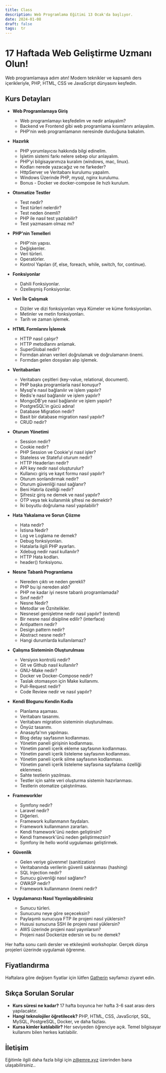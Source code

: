 ```yaml
---
title: Class
description: Web Programlama Eğitimi 13 Ocak'da başlıyor.
date: 2024-01-08
draft: false
tags:  tr
---
```


# 17 Haftada Web Geliştirme Uzmanı Olun!
 
Web programlamaya adım atın! Modern teknikler ve kapsamlı ders içerikleriyle, PHP, HTML, CSS ve JavaScript dünyasını keşfedin.

## Kurs Detayları
- **Web Programlamaya Giriş**
  - Web programlamayı keşfedelim ve nedir anlayalım?
  - Backend ve Frontend gibi web programlama kısımlarını anlayalım.
  - PHP'nin web programlamanın neresinde durduğuna bakalım.
  
- **Hazırlık**
  - PHP yorumlayıcısı hakkında bilgi edinelim.
  - İşletim sistemi farkı nelere sebep olur anlayalım.
  - PHP'yi bilgisayarımıza kuralım (windows, mac, linux).
  - Kodları nerede yazacağız ve ne farkeder?
  - HttpServer ve Veritabanı kurulumu yapalım.
  - Windows Üzerinde PHP, mysql, nginx kurulumu.
  - Bonus - Docker ve docker-compose ile hızlı kurulum.

- **Otomatize Testler**
  - Test nedir?
  - Test türleri nelerdir?
  - Test neden önemli?
  - PHP ile nasıl test yazılabilir?
  - Test yazmasam olmaz mı?

- **PHP'nin Temelleri**
  - PHP'nin yapısı.
  - Değişkenler.
  - Veri türleri.
  - Operatörler.
  - Kontrol Yapıları (if, else, foreach, while, switch, for, continue).

- **Fonksiyonlar**
  - Dahili Fonksiyonlar.
  - Özelleşmiş Fonksiyonlar.

- **Veri İle Çalışmak**
  - Diziler ve dizi fonksiyonları veya Kümeler ve küme fonksiyonları.
  - Metinler ve metin fonksiyonları.
  - Tarih ve zaman işlemek.

- **HTML Formlarını İşlemek**
  - HTTP nasıl çalışır?
  - HTTP metodlarını anlamak.
  - SuperGlobal nedir?
  - Formdan alınan verileri doğrulamak ve doğrulamanın önemi.
  - Formdan gelen dosyaları alıp işlemek.

- **Veritabanları**
  - Veritabanı çeşitleri (key-value, relational, document).
  - PHP başka programlarla nasıl konuşur?
  - Mysql'e nasıl bağlanılır ve işlem yapılır?
  - Redis'e nasıl bağlanılır ve işlem yapılır?
  - MongoDB'ye nasıl bağlanılır ve işlem yapılır?
  - PostgreSQL'in gücü adına!
  - Database Migration nedir?
  - Basit bir database migration nasıl yapılır?
  - CRUD nedir?

- **Oturum Yönetimi**
  - Session nedir?
  - Cookie nedir?
  - PHP Session ve Cookie'yi nasıl işler?
  - Stateless ve Stateful oturum nedir?
  - HTTP Headerları nedir?
  - API key nedir nasıl oluşturulur?
  - Kullanıcı giriş ve kayıt formu nasıl yapılır?
  - Oturum sonlandırmak nedir?
  - Oturum güvenliği nasıl sağlanır?
  - Beni Hatırla özelliği nedir?
  - Şifresiz giriş ne demek ve nasıl yapılır?
  - OTP veya tek kullanımlık şifresi ne demektir?
  - İki boyutlu doğrulama nasıl yapılabilir?

- **Hata Yakalama ve Sorun Çözme**
  - Hata nedir?
  - İstisna Nedir?
  - Log ve Loglama ne demek?
  - Debug fonksiyonları.
  - Hatalarla ilgili PHP ayarları.
  - Xdebug nedir nasıl kullanılır?
  - HTTP Hata kodları.
  - header() fonksiyonu.

- **Nesne Tabanlı Programlama**
  - Nereden çıktı ve neden gerekli?
  - PHP bu işi nereden aldı?
  - PHP ne kadar iyi nesne tabanlı programlamada?
  - Sınıf nedir?
  - Nesne Nedir?
  - Metodlar ve Öznitelikler.
  - Nesnesel genişletme nedir nasıl yapılır? (extend)
  - Bir nesne nasıl disipline edilir? (interface)
  - Antipattern nedir?
  - Design pattern nedir?
  - Abstract nesne nedir?
  - Hangi durumlarda kullanılamaz?

- **Çalışma Sisteminin Oluşturulması**
  - Versiyon kontrolü nedir?
  - Git ve Github nasıl kullanılır?
  - GNU-Make nedir?
  - Docker ve Docker-Compose nedir?
  - Taslak otomasyon için Make kullanımı.
  - Pull-Request nedir?
  - Code Review nedir ve nasıl yapılır?

- **Kendi Blogunu Kendin Kodla**
  - Planlama aşaması.
  - Veritabanı tasarımı.
  - Veritabanı migration sisteminin oluşturulması.
  - Önyüz tasarımı.
  - Anasayfa'nın yapılması.
  - Blog detay sayfasının kodlanması.
  - Yönetim paneli girişinin kodlanması.
  - Yönetim paneli içerik ekleme sayfasının kodlanması.
  - Yönetim paneli içerik listeleme sayfasının kodlanması.
  - Yönetim paneli içerik silme sayfasının kodlanması.
  - Yönetim paneli içerik listeleme sayfasına sayfalama özelliği eklenmesi.
  - Sahte testlerin yazılması.
  - Testler için sahte veri oluşturma sistemin hazırlanması.
  - Testlerin otomatize çalıştırılması.

- **Frameworkler**
  - Symfony nedir?
  - Laravel nedir?
  - Diğerleri.
  - Framework kullanmanın faydaları.
  - Framework kullanmanın zararları.
  - Kendi framework'ünü neden geliştirsin?
  - Kendi framework'ünü neden geliştirmezsin?
  - Symfony ile hello world uygulaması geliştirmek.

- **Güvenlik**
  - Gelen veriye güvenme! (sanitization)
  - Veritabanında verilerin güvenli saklanması (hashing)
  - SQL Injection nedir?
  - Sunucu güvenliği nasıl sağlanır?
  - OWASP nedir?
  - Framework kullanmanın önemi nedir?

- **Uygulamanızı Nasıl Yayınlayabilirsiniz**
  - Sunucu türleri.
  - Sunucunu neye göre seçeceksin?
  - Paylaşımlı sunucuya FTP ile projeni nasıl yüklersin?
  - Hususi sunucuna SSH ile projeni nasıl yüklersin?
  - AWS üzerinde projeni nasıl yayınlarsın?
  - Projeni nasıl Dockerize edersin ve bu ne demek?


Her hafta sonu canlı dersler ve etkileşimli workshoplar. Gerçek dünya projeleri üzerinde uygulamalı öğrenme. 

## Fiyatlandırma
Haftalara göre değişen fiyatlar için lütfen [Gatherin](gatherin.life/place/delirehberi) sayfamızı ziyaret edin. 

## Sıkça Sorulan Sorular
- **Kurs süresi ne kadar?** 17 hafta boyunca her hafta 3-6 saat arası ders yapılacaktır.
- **Hangi teknolojiler öğretilecek?** PHP, HTML, CSS, JavaScript, SQL, MySQL, PostgreSQL, Docker, ve daha fazlası.
- **Kursa kimler katılabilir?** Her seviyeden öğrenciye açık. Temel bilgisayar kullanımı bilen herkes katılabilir.

## İletişim
Eğitimle ilgili daha fazla bilgi için z@emre.xyz üzerinden bana ulaşabilirsiniz..
